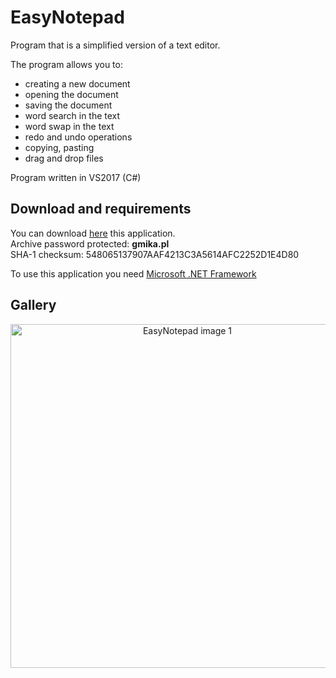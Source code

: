 # EasyNotepad
Program that is a simplified version of a text editor.  
  
The program allows you to:
- creating a new document
- opening the document
- saving the document
- word search in the text
- word swap in the text
- redo and undo operations
- copying, pasting
- drag and drop files
  
Program written in VS2017 (C#)

## Download and requirements

You can download [here](https://gmika.pl/dwnld/csharp/EasyNotepad_v1.0.zip) this application.  
Archive password protected: **gmika.pl**  
SHA-1 checksum: 548065137907AAF4213C3A5614AFC2252D1E4D80

To use this application you need [Microsoft .NET Framework](https://www.microsoft.com/pl-pl/download/details.aspx?id=53345)

## Gallery

<p align="center">
 <img width="550" src="https://gmika.pl/img_gallery/EasyNotepad.jpg" alt="EasyNotepad image 1">
</p>
